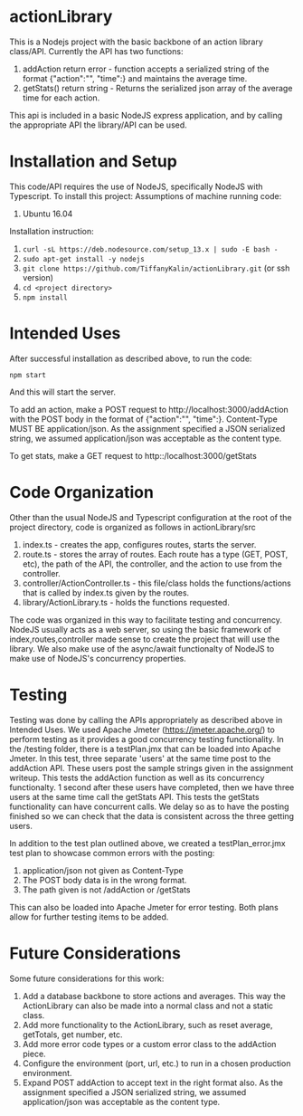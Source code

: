 # actionLibrary
This is a Nodejs project with the basic backbone of an action library class/API. Currently the API has two functions:
1. addAction return error - function accepts a serialized string of the format {"action":"<action>", "time":<time>} and maintains the average time.
2. getStats() return string - Returns the serialized json array of the average time for each action. 

This api is included in a basic NodeJS express application, and by calling the appropriate API the library/API can be used. 

# Installation and Setup
This code/API requires the use of NodeJS, specifically NodeJS with Typescript. To install this project:
Assumptions of machine running code:
1. Ubuntu 16.04

Installation instruction:
1. `curl -sL https://deb.nodesource.com/setup_13.x | sudo -E bash -`
2. `sudo apt-get install -y nodejs`
3. `git clone https://github.com/TiffanyKalin/actionLibrary.git` (or ssh version)
4. `cd <project directory>`
5. `npm install`

# Intended Uses
After successful installation as described above, to run the code:

`npm start`

And this will start the server. 

To add an action, make a POST request to http://localhost:3000/addAction with the POST body in the format of {"action":"<action>", "time":<time>}.
Content-Type MUST BE application/json. As the assignment specified a JSON serialized string, we assumed application/json was acceptable as the content type. 


To get stats, make a GET request to http::/localhost:3000/getStats

# Code Organization
Other than the usual NodeJS and Typescript configuration at the root of the project directory, code is organized as follows in actionLibrary/src
1. index.ts - creates the app, configures routes, starts the server.
2. route.ts - stores the array of routes. Each route has a type (GET, POST, etc), the path of the API, the controller, and the action to use from the controller.
3. controller/ActionController.ts - this file/class holds the functions/actions that is called by index.ts given by the routes. 
4. library/ActionLibrary.ts - holds the functions requested. 

The code was organized in this way to facilitate testing and concurrency. NodeJS usually acts as a web server, so using the basic framework of index,routes,controller made sense to create the project that will use the library. We also make use of the async/await functionalty of NodeJS to make use of NodeJS's concurrency properties. 

# Testing
Testing was done by calling the APIs appropriately as described above in Intended Uses. We used Apache Jmeter (https://jmeter.apache.org/) to perform testing as it provides a good concurrency testing functionality. In the <root project directory>/testing folder, there is a testPlan.jmx that can be loaded into Apache Jmeter. In this test, three separate 'users' at the same time post to the addAction API. These users post the sample strings given in the assignment writeup. This tests the addAction function as well as its concurrency functionalty. 1 second after these users have completed, then we have three users at the same time call the getStats API. This tests the getStats functionality can have concurrent calls. We delay so as to have the posting finished so we can check that the data is consistent across the three getting users. 

In addition to the test plan outlined above, we created a testPlan_error.jmx test plan to showcase common errors with the posting:
1. application/json not given as Content-Type
2. The POST body data is in the wrong format. 
3. The path given is not /addAction or /getStats

This can also be loaded into Apache Jmeter for error testing. Both plans allow for further testing items to be added. 


# Future Considerations
Some future considerations for this work:
1. Add a database backbone to store actions and averages. This way the ActionLibrary can also be made into a normal class and not a static class. 
2. Add more functionality to the ActionLibrary, such as reset average, getTotals, get number, etc. 
3. Add more error code types or a custom error class to the addAction piece. 
4. Configure the environment (port, url, etc.) to run in a chosen production environment. 
5. Expand POST addAction to accept text in the right format also. As the assignment specified a JSON serialized string, we assumed application/json was acceptable as the content type. 







